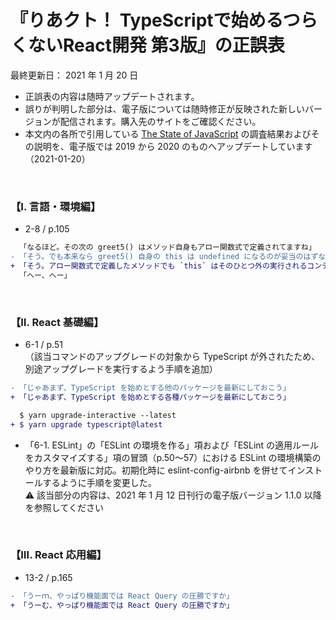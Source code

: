 <!-- markdownlint-disable MD010 MD029 MD032 -->
# 『りあクト！ TypeScriptで始めるつらくないReact開発 第3版』の正誤表

最終更新日： 2021 年 1 月 20 日

- 正誤表の内容は随時アップデートされます。
- 誤りが判明した部分は、電子版については随時修正が反映された新しいバージョンが配信されます。購入先のサイトをご確認ください。
- 本文内の各所で引用している [The State of JavaScript](https://stateofjs.com/) の調査結果およびその説明を、電子版では 2019 から 2020 のものへアップデートしています（2021-01-20）

<br />

### 【Ⅰ. 言語・環境編】

- 2-8 / p.105

```diff
  「なるほど。その次の greet5() はメソッド自身もアロー関数式で定義されてますね」
- 「そう。でも本来なら greet5() 自身の this は undefined になるのが妥当のはずなんだけど、アロー関数がクラスのメソッドとして定義されたときだけ、内部で3の一時変数による this の移し替えをしてるみたいなんだよ。だからこれでも greet4() 同様に動作するの。まあアロー関数式が、一般的なオブジェクト指向言語に慣れた人向けに作られたものゆえの特別仕様なんだろうね」
+ 「そう。アロー関数式で定義したメソッドでも `this` はそのひとつ外の実行されるコンテキスト、つまりそれが所属するオブジェクトインスタンスになる。よって `greet5()` 内の `doIt()` における `this` への参照はリレーされてそのオブジェクトインスタンスを指すので、結果的に `greet4()` と同じ動作になるわけ」
  「へー、へー」
```

<br />

### 【Ⅱ. React 基礎編】

- 6-1 / p.51  
（該当コマンドのアップグレードの対象から TypeScript が外されたため、別途アップグレードを実行するよう手順を追加）

```diff
- 「じゃあまず、TypeScript を始めとする他のパッケージを最新にしておこう」
+ 「じゃあまず、TypeScript を始めとする各種パッケージを最新にしておこう」

  $ yarn upgrade-interactive --latest
+ $ yarn upgrade typescript@latest
```

- 「6-1. ESLint」の「ESLint の環境を作る」項および「ESLint の適用ルールをカスタマイズする」項の冒頭（p.50〜57）における ESLint の環境構築のやり方を最新版に対応。初期化時に eslint-config-airbnb を併せてインストールするように手順を変更した。  
:warning: 該当部分の内容は、2021 年 1 月 12 日刊行の電子版バージョン 1.1.0 以降を参照してください

<br />

### 【Ⅲ. React 応用編】

- 13-2 / p.165

```diff
- 「うーｍ、やっぱり機能面では React Query の圧勝ですか」
+ 「うーむ、やっぱり機能面では React Query の圧勝ですか」
```
